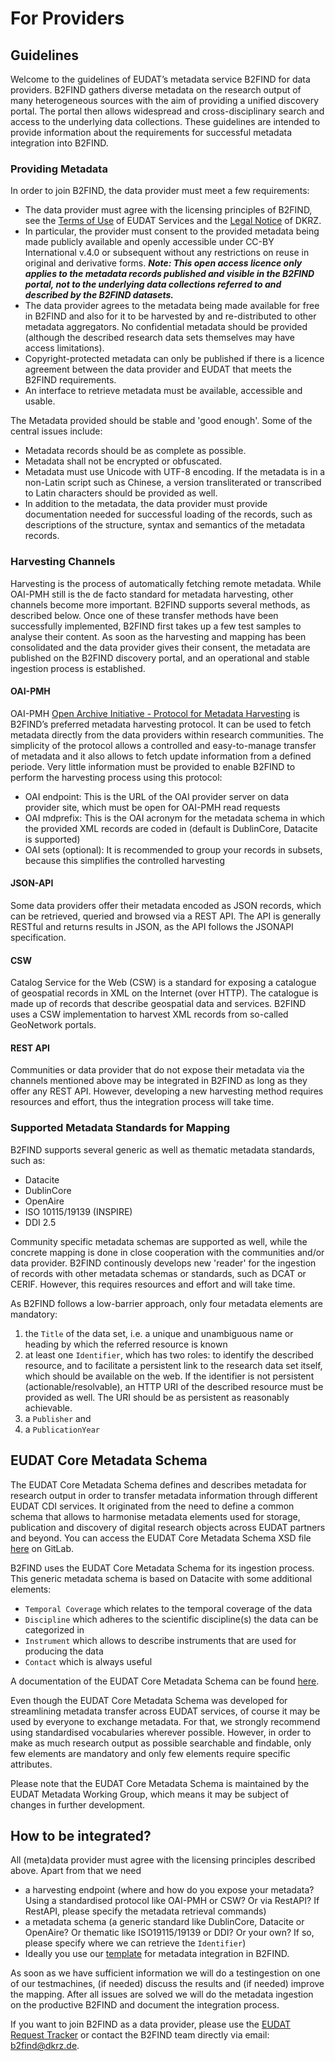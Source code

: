 # For Providers

## Guidelines
Welcome to the guidelines of EUDAT’s metadata service B2FIND for data providers. B2FIND gathers diverse metadata on the research output of many heterogeneous sources with the aim of providing a unified discovery portal. The portal then allows widespread and cross-disciplinary search and access to the underlying data collections. These guidelines are intended to provide information about the requirements for successful metadata integration into B2FIND.

### Providing Metadata
In order to join B2FIND, the data provider must meet a few requirements:

* The data provider must agree with the licensing principles of B2FIND, see the [Terms of Use](https://www.eudat.eu/eudat-cdi-aup) of EUDAT Services and the [Legal Notice](https://www.dkrz.de/en/about-en/contact/impressum?set_language=en) of DKRZ.
* In particular, the provider must consent to the provided metadata being made publicly available and openly accessible under CC-BY International v.4.0 or subsequent without any restrictions on reuse in original and derivative forms. 
   ***Note: This open access licence only applies to the metadata records published and visible in the B2FIND portal, not to the underlying data collections referred to and described by the B2FIND datasets.*** 
* The data provider agrees to the metadata being made available for free in B2FIND and also for it to be harvested by and re-distributed to other metadata aggregators. No confidential metadata should be provided (although the described research data sets themselves may have access limitations). 
* Copyright-protected metadata can only be published if there is a licence agreement between the data provider and EUDAT that meets the B2FIND requirements.
* An interface to retrieve metadata must be available, accessible and usable. 

The Metadata provided should be stable and 'good enough'. Some of the central issues include:
* Metadata records should be as complete as possible.
* Metadata shall not be encrypted or obfuscated.
* Metadata must use Unicode with UTF-8 encoding. If the metadata is in a non-Latin script such as Chinese, a version transliterated or transcribed to Latin characters should be provided as well.
* In addition to the metadata, the data provider must provide documentation needed for successful loading of the records, such as descriptions of the structure, syntax and semantics of the metadata records.

### Harvesting Channels
Harvesting is the process of automatically fetching remote metadata. While OAI-PMH still is the de facto standard for metadata harvesting, other channels become more important. B2FIND supports several methods, as described below. Once one of these transfer methods have been successfully implemented, B2FIND first takes up a few test samples to analyse their content. As soon as the harvesting and mapping has been consolidated and the data provider gives their consent, the metadata are published on the B2FIND discovery portal, and an operational and stable ingestion process is established. 

#### OAI-PMH
OAI-PMH [Open Archive Initiative - Protocol for Metadata Harvesting](https://www.openarchives.org/pmh/) is B2FIND’s preferred metadata harvesting protocol. It can be used to fetch metadata directly from the data providers within research communities. The simplicity of the protocol allows a controlled and easy-to-manage transfer of metadata and it also allows to fetch update information from a defined periode. Very little information must be provided to enable B2FIND to perform the harvesting process using this protocol:

* OAI endpoint: This is the URL of the OAI provider server on data provider site, which must be open for OAI-PMH read requests
* OAI mdprefix: This is the OAI acronym for the metadata schema in which the provided XML records are coded in (default is DublinCore, Datacite is supported)
* OAI sets (optional): It is recommended to group your records in subsets, because this simplifies the controlled harvesting

#### JSON-API
Some data providers offer their metadata encoded as JSON records, which can be retrieved, queried and browsed via a REST API. The API is generally RESTful and returns results in JSON, as the API follows the JSONAPI specification.

#### CSW
Catalog Service for the Web (CSW) is a standard for exposing a catalogue of geospatial records in XML on the Internet (over HTTP). The catalogue is made up of records that describe geospatial data and services. B2FIND uses a CSW implementation to harvest XML records from so-called GeoNetwork portals. 

#### REST API
Communities or data provider that do not expose their metadata via the channels mentioned above may be integrated in B2FIND as long as they offer any REST API. However, developing a new harvesting method requires resources and effort, thus the integration process will take time. 


### Supported Metadata Standards for Mapping
B2FIND supports several generic as well as thematic metadata standards, such as:

* Datacite
* DublinCore
* OpenAire
* ISO 10115/19139 (INSPIRE)
* DDI 2.5

Community specific metadata schemas are supported as well, while the concrete mapping is done in close cooperation with the communities and/or data provider. B2FIND continously develops new 'reader' for the ingestion of records with other metadata schemas or standards, such as DCAT or CERIF. However, this requires resources and effort and will take time. 

As B2FIND follows a low-barrier approach, only four metadata elements are mandatory:

1. the `Title` of the data set, i.e. a unique and unambiguous name or heading by which the referred resource is known 
2. at least one `Identifier`, which has two roles: to identify the described resource, and to facilitate a persistent link to the research data set itself, which should be available on the web. If the identifier is not persistent (actionable/resolvable), an HTTP URI of the described resource must be provided as well. The URI should be as persistent as reasonably achievable.
3. a `Publisher` and 
4. a `PublicationYear`


## EUDAT Core Metadata Schema
The EUDAT Core Metadata Schema defines and describes metadata for research output in order to transfer metadata information through different EUDAT CDI services. It originated from the need to define a common schema that allows to harmonise metadata elements used for storage, publication and discovery of digital research objects across EUDAT partners and beyond. You can access the EUDAT Core Metadata Schema XSD file [here](https://gitlab.eudat.eu/eudat-metadata/eudat-core-schema/-/blob/master/eudat-core.xsd) on GitLab.

B2FIND uses the EUDAT Core Metadata Schema for its ingestion process. This generic metadata schema is based on Datacite with some additional elements:

* `Temporal Coverage` which relates to the temporal coverage of the data
* `Discipline` which adheres to the scientific discipline(s) the data can be categorized in
* `Instrument` which allows to describe instruments that are used for producing the data
* `Contact` which is always useful

A documentation of the EUDAT Core Metadata Schema can be found [here](https://eudat-b2find.github.io/schema-doc/introduction.html). 

Even though the EUDAT Core Metadata Schema was developed for streamlining metadata transfer across EUDAT services, of course it may be used by everyone to exchange metadata. For that, we strongly recommend using standardised vocabularies wherever possible. However, in order to make as much research output as possible searchable and findable, only few elements are mandatory and only few elements require specific attributes.

Please note that the EUDAT Core Metadata Schema is maintained by the EUDAT Metadata Working Group, which means it may be subject of changes in further development. 


## How to be integrated?
All (meta)data provider must agree with the licensing principles described above. Apart from that we need

* a harvesting endpoint (where and how do you expose your metadata? Using a standardised protocol like OAI-PMH or CSW? Or via RestAPI? If RestAPI, please specify the metadata retrieval commands)
* a metadata schema (a generic standard like DublinCore, Datacite or OpenAire? Or thematic like ISO19115/19139 or DDI? Or your own? If so, please specify where we can retrieve the `Identifier`)
* Ideally you use our [template](https://b2drop.eudat.eu/s/KZJXroDeB24HEgi/download) for metadata integration in B2FIND. 

As soon as we have sufficient information we will do a testingestion on one of our testmachines, (if needed) discuss the results and (if needed) improve the mapping. After all issues are solved we will do the metadata ingestion on the productive B2FIND and document the integration process. 

If you want to join B2FIND as a data provider, please use the [EUDAT Request Tracker](https://eudat.eu/contact-support-request) or contact the B2FIND team directly via email: b2find@dkrz.de.  

